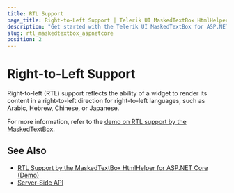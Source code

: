 ```yaml
---
title: RTL Support
page_title: Right-to-Left Support | Telerik UI MaskedTextBox HtmlHelper for ASP.NET Core
description: "Get started with the Telerik UI MaskedTextBox for ASP.NET Core and learn about the RTL supports it provides."
slug: rtl_maskedtextbox_aspnetcore
position: 2
---
```


# Right-to-Left Support

Right-to-left (RTL) support reflects the ability of a widget to render its content in a right-to-left direction for right-to-left languages, such as Arabic, Hebrew, Chinese, or Japanese.

For more information, refer to the [demo on RTL support by the MaskedTextBox](https://demos.telerik.com/aspnet-core/maskedtextbox/right-to-left-support).

## See Also

* [RTL Support by the MaskedTextBox HtmlHelper for ASP.NET Core (Demo)](https://demos.telerik.com/aspnet-core/maskedtextbox/right-to-left-support)
* [Server-Side API](/api/maskedtextbox)
